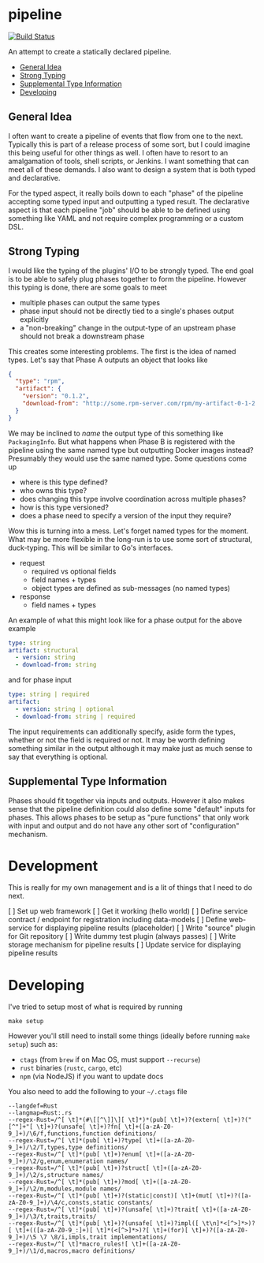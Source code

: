 # pipeline

[![Build Status](https://travis-ci.org/JohnMurray/pipeline.svg?branch=master)](https://travis-ci.org/JohnMurray/pipeline)

An attempt to create a statically declared pipeline.

<!-- START doctoc generated TOC please keep comment here to allow auto update -->
<!-- DON'T EDIT THIS SECTION, INSTEAD RE-RUN doctoc TO UPDATE -->


  - [General Idea](#general-idea)
  - [Strong Typing](#strong-typing)
  - [Supplemental Type Information](#supplemental-type-information)
- [Developing](#developing)

<!-- END doctoc generated TOC please keep comment here to allow auto update -->

## General Idea

I often want to create a pipeline of events that flow from one to the next. Typically this is part
of a release process of some sort, but I could imagine this being useful for other things as well.
I often have to resort to an amalgamation of tools, shell scripts, or Jenkins. I want something that
can meet all of these demands. I also want to design a system that is both typed and declarative.

For the typed aspect, it really boils down to each "phase" of the pipeline accepting some typed
input and outputting a typed result. The declarative aspect is that each pipeline "job" should be
able to be defined using something like YAML and not require complex programming or a custom DSL.


## Strong Typing

I would like the typing of the plugins' I/O to be strongly typed. The end goal is to be able to safely
plug phases together to form the pipeline. However this typing is done, there are some goals to meet

+ multiple phases can output the same types
+ phase input should not be directly tied to a single's phases output explicitly
+ a "non-breaking" change in the output-type of an upstream phase should not break a downstream phase

This creates some interesting problems. The first is the idea of named types. Let's say that Phase A
outputs an object that looks like

```json
{
  "type": "rpm",
  "artifact": {
    "version": "0.1.2",
    "download-from": "http://some.rpm-server.com/rpm/my-artifact-0-1-2.rpm"
  }
}
```

We may be inclined to _name_ the output type of this something like `PackagingInfo`. But what happens
when Phase B is registered with the pipeline using the same named type but outputting Docker images
instead? Presumably they would use the same named type. Some questions come up

+ where is this type defined?
+ who owns this type?
+ does changing this type involve coordination across multiple phases?
+ how is this type versioned?
+ does a phase need to specify a version of the input they require?

Wow this is turning into a mess. Let's forget named types for the moment. What may be more flexible in
the long-run is to use some sort of structural, duck-typing. This will be similar to Go's interfaces.

+ request
  + required vs optional fields
  + field names + types
  + object types are defined as sub-messages (no named types)
+ response
  + field names + types


An example of what this might look like for a phase output for the above example

```yaml
type: string
artifact: structural
  - version: string
  - download-from: string
```

and for phase input

```yaml
type: string | required
artifact:
  - version: string | optional
  - download-from: string | required
```

The input requirements can additionally specify, aside form the types, whether or not the field is
required or not. It may be worth defining something similar in the output although it may make just
as much sense to say that everything is optional.

## Supplemental Type Information

Phases should fit together via inputs and outputs. However it also makes sense that the pipeline definition
could also define some "default" inputs for phases. This allows phases to be setup as "pure functions" that
only work with input and output and do not have any other sort of "configuration" mechanism.



# Development

This is really for my own management and is a lit of things that I need to do next.

[ ] Set up web framework
  [ ] Get it working (hello world)
  [ ] Define service contract / endpoint for registration including data-models
  [ ] Define web-service for displaying pipeline results (placeholder)
[ ] Write "source" plugin for Git repository
[ ] Write dummy test plugin (always passes)
[ ] Write storage mechanism for pipeline results
[ ] Update service for displaying pipeline results



# Developing

I've tried to setup most of what is required by running

```
make setup
```

However you'll still need to install some things (ideally before running `make setup`) such as:

* `ctags` (from `brew` if on Mac OS, must support `--recurse`)
* `rust` binaries (`rustc`, `cargo`, etc)
* `npm` (via NodeJS) if you want to update docs

You also need to add the following to your `~/.ctags` file

```
--langdef=Rust
--langmap=Rust:.rs
--regex-Rust=/^[ \t]*(#\[[^\]]\][ \t]*)*(pub[ \t]+)?(extern[ \t]+)?("[^"]+"[ \t]+)?(unsafe[ \t]+)?fn[ \t]+([a-zA-Z0-9_]+)/\6/f,functions,function definitions/
--regex-Rust=/^[ \t]*(pub[ \t]+)?type[ \t]+([a-zA-Z0-9_]+)/\2/T,types,type definitions/
--regex-Rust=/^[ \t]*(pub[ \t]+)?enum[ \t]+([a-zA-Z0-9_]+)/\2/g,enum,enumeration names/
--regex-Rust=/^[ \t]*(pub[ \t]+)?struct[ \t]+([a-zA-Z0-9_]+)/\2/s,structure names/
--regex-Rust=/^[ \t]*(pub[ \t]+)?mod[ \t]+([a-zA-Z0-9_]+)/\2/m,modules,module names/
--regex-Rust=/^[ \t]*(pub[ \t]+)?(static|const)[ \t]+(mut[ \t]+)?([a-zA-Z0-9_]+)/\4/c,consts,static constants/
--regex-Rust=/^[ \t]*(pub[ \t]+)?(unsafe[ \t]+)?trait[ \t]+([a-zA-Z0-9_]+)/\3/t,traits,traits/
--regex-Rust=/^[ \t]*(pub[ \t]+)?(unsafe[ \t]+)?impl([ \t\n]*<[^>]*>)?[ \t]+(([a-zA-Z0-9_:]+)[ \t]*(<[^>]*>)?[ \t]+(for)[ \t]+)?([a-zA-Z0-9_]+)/\5 \7 \8/i,impls,trait implementations/
--regex-Rust=/^[ \t]*macro_rules![ \t]+([a-zA-Z0-9_]+)/\1/d,macros,macro definitions/
```
